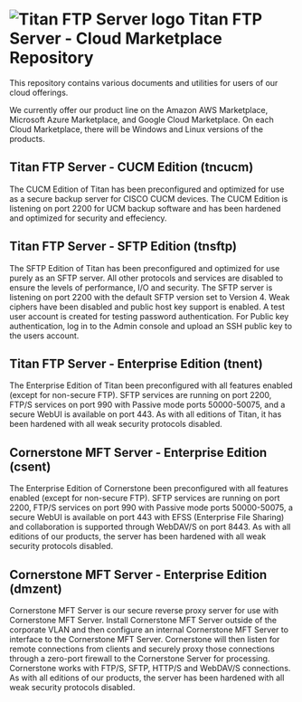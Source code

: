 # <img src="https://southrivertech.com/software/nextgen/titanftp/titanftp48.png" alt="Titan FTP Server logo"> Titan FTP Server - Cloud Marketplace Repository</img>

This repository contains various documents and utilities for users of our cloud offerings. 

We currently offer our product line on the Amazon AWS Marketplace, Microsoft Azure Marketplace, and Google Cloud Marketplace. On
each Cloud Marketplace, there will be Windows and Linux versions of the products.

## Titan FTP Server - CUCM Edition (tncucm)

The CUCM Edition of Titan has been preconfigured and optimized for use as a secure backup server for CISCO CUCM devices. The CUCM
Edition is listening on port 2200 for UCM backup software and has been hardened and optimized for security and effeciency.

## Titan FTP Server - SFTP Edition (tnsftp)

The SFTP Edition of Titan has been preconfigured and optimized for use purely as an SFTP server. All other protocols and services are 
disabled to ensure the levels of performance, I/O and security. The SFTP server is listening on port 2200 with the default SFTP
version set to Version 4. Weak ciphers have been disabled and public host key support is enabled. A test user account is created
for testing password authentication. For Public key authentication, log in to the Admin console and upload an SSH public key to the
users account.

## Titan FTP Server - Enterprise Edition (tnent)

The Enterprise Edition of Titan been preconfigured with all features enabled (except for non-secure FTP). SFTP services are running
on port 2200, FTP/S services on port 990 with Passive mode ports 50000-50075, and a secure WebUI is available on port 443. As with
all editions of Titan, it has been hardened with all weak security protocols disabled.

## Cornerstone MFT Server - Enterprise Edition (csent)

The Enterprise Edition of Cornerstone been preconfigured with all features enabled (except for non-secure FTP). SFTP services are running
on port 2200, FTP/S services on port 990 with Passive mode ports 50000-50075, a secure WebUI is available on port 443 with EFSS (Enterprise File Sharing)
and collaboration is supported through WebDAV/S on port 8443. As with all editions of our products, the server has been
hardened with all weak security protocols disabled.

## Cornerstone MFT Server - Enterprise Edition (dmzent)
Cornerstone MFT Server is our secure reverse proxy server for use with Cornerstone MFT Server. Install Cornerstone MFT Server outside of the corporate
VLAN and then configure an internal Cornerstone MFT Server to interface to the Cornerstone MFT Server. Cornerstone will then listen
for remote connections from clients and securely proxy those connections through a zero-port firewall to the Cornerstone
Server for processing. Cornerstone works with FTP/S, SFTP, HTTP/S and WebDAV/S connections.  As with all editions of our 
products, the server has been hardened with all weak security protocols disabled.


